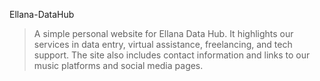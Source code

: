  Ellana-DataHub

> A simple personal website for Ellana Data Hub. It highlights our services in data entry, virtual assistance, freelancing, and tech support. The site also includes contact information and links to our music platforms and social media pages.

